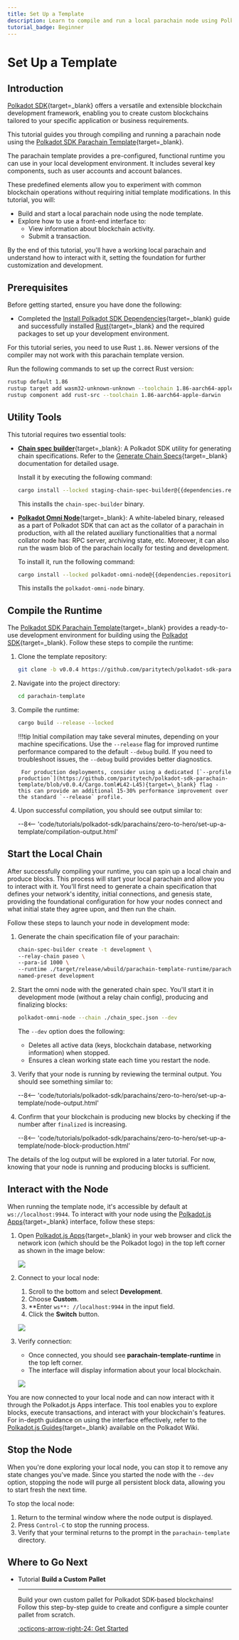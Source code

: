 ```yaml
---
title: Set Up a Template
description: Learn to compile and run a local parachain node using Polkadot SDK. Launch, run, and interact with a pre-configured runtime template.
tutorial_badge: Beginner
---
```


# Set Up a Template

## Introduction

[Polkadot SDK](https://github.com/paritytech/polkadot-sdk){target=\_blank} offers a versatile and extensible blockchain development framework, enabling you to create custom blockchains tailored to your specific application or business requirements. 

This tutorial guides you through compiling and running a parachain node using the [Polkadot SDK Parachain Template](https://github.com/paritytech/polkadot-sdk/tree/master/templates/parachain){target=\_blank}.

The parachain template provides a pre-configured, functional runtime you can use in your local development environment. It includes several key components, such as user accounts and account balances.

These predefined elements allow you to experiment with common blockchain operations without requiring initial template modifications.
In this tutorial, you will:

- Build and start a local parachain node using the node template.
- Explore how to use a front-end interface to:
    - View information about blockchain activity.
    - Submit a transaction.

By the end of this tutorial, you'll have a working local parachain and understand how to interact with it, setting the foundation for further customization and development.

## Prerequisites

Before getting started, ensure you have done the following:

- Completed the [Install Polkadot SDK Dependencies](/develop/parachains/install-polkadot-sdk/){target=\_blank} guide and successfully installed [Rust](https://www.rust-lang.org/){target=\_blank} and the required packages to set up your development environment.

For this tutorial series, you need to use Rust `1.86`. Newer versions of the compiler may not work with this parachain template version.

Run the following commands to set up the correct Rust version:

```bash
rustup default 1.86
rustup target add wasm32-unknown-unknown --toolchain 1.86-aarch64-apple-darwin
rustup component add rust-src --toolchain 1.86-aarch64-apple-darwin
```

## Utility Tools

This tutorial requires two essential tools:

- [**Chain spec builder**](https://crates.io/crates/staging-chain-spec-builder/{{dependencies.repositories.polkadot_sdk_parachain_template.subdependencies.chain_spec_builder_version}}){target=\_blank}: A Polkadot SDK utility for generating chain specifications. Refer to the [Generate Chain Specs](/develop/parachains/deployment/generate-chain-specs/){target=\_blank} documentation for detailed usage.
    
    Install it by executing the following command:
    
    ```bash
    cargo install --locked staging-chain-spec-builder@{{dependencies.repositories.polkadot_sdk_parachain_template.subdependencies.chain_spec_builder_version}}
    ```

    This installs the `chain-spec-builder` binary.

- [**Polkadot Omni Node**](https://crates.io/crates/polkadot-omni-node/{{dependencies.repositories.polkadot_sdk_parachain_template.subdependencies.polkadot_omni_node_version}}){target=\_blank}: A white-labeled binary, released as a part of Polkadot SDK that can act as the collator of a parachain in production, with all the related auxiliary functionalities that a normal collator node has: RPC server, archiving state, etc. Moreover, it can also run the wasm blob of the parachain locally for testing and development.

    To install it, run the following command:

    ```bash
    cargo install --locked polkadot-omni-node@{{dependencies.repositories.polkadot_sdk_parachain_template.subdependencies.polkadot_omni_node_version}}
    ```

    This installs the `polkadot-omni-node` binary.

## Compile the Runtime

The [Polkadot SDK Parachain Template](https://github.com/paritytech/polkadot-sdk/tree/master/templates/parachain){target=\_blank} provides a ready-to-use development environment for building using the [Polkadot SDK](https://github.com/paritytech/polkadot-sdk){target=\_blank}. Follow these steps to compile the runtime:

1. Clone the template repository:

    ```bash
    git clone -b v0.0.4 https://github.com/paritytech/polkadot-sdk-parachain-template.git parachain-template
    ```

2. Navigate into the project directory:

    ```bash
    cd parachain-template
    ```

3. Compile the runtime:

    ```bash
    cargo build --release --locked
    ```

    !!!tip
        Initial compilation may take several minutes, depending on your machine specifications. Use the `--release` flag for improved runtime performance compared to the default `--debug` build. If you need to troubleshoot issues, the `--debug` build provides better diagnostics.
        
        For production deployments, consider using a dedicated [`--profile production`](https://github.com/paritytech/polkadot-sdk-parachain-template/blob/v0.0.4/Cargo.toml#L42-L45){target=\_blank} flag - this can provide an additional 15-30% performance improvement over the standard `--release` profile.

4. Upon successful compilation, you should see output similar to:

    --8<-- 'code/tutorials/polkadot-sdk/parachains/zero-to-hero/set-up-a-template/compilation-output.html'

## Start the Local Chain

After successfully compiling your runtime, you can spin up a local chain and produce blocks. This process will start your local parachain and allow you to interact with it. You'll first need to generate a chain specification that defines your network's identity, initial connections, and genesis state, providing the foundational configuration for how your nodes connect and what initial state they agree upon, and then run the chain. 

Follow these steps to launch your node in development mode:

1. Generate the chain specification file of your parachain:

    ```bash
    chain-spec-builder create -t development \
    --relay-chain paseo \
    --para-id 1000 \
    --runtime ./target/release/wbuild/parachain-template-runtime/parachain_template_runtime.compact.compressed.wasm \
    named-preset development
    ```

2. Start the omni node with the generated chain spec. You'll start it in development mode (without a relay chain config), producing and finalizing blocks:

    ```bash
    polkadot-omni-node --chain ./chain_spec.json --dev
    ```

    The `--dev` option does the following:

    - Deletes all active data (keys, blockchain database, networking information) when stopped.
    - Ensures a clean working state each time you restart the node.

3. Verify that your node is running by reviewing the terminal output. You should see something similar to:

    --8<-- 'code/tutorials/polkadot-sdk/parachains/zero-to-hero/set-up-a-template/node-output.html'

4. Confirm that your blockchain is producing new blocks by checking if the number after `finalized` is increasing.

    --8<-- 'code/tutorials/polkadot-sdk/parachains/zero-to-hero/set-up-a-template/node-block-production.html'

The details of the log output will be explored in a later tutorial. For now, knowing that your node is running and producing blocks is sufficient.

## Interact with the Node

When running the template node, it's accessible by default at `ws://localhost:9944`. To interact with your node using the [Polkadot.js Apps](https://polkadot.js.org/apps/#/explorer){target=\_blank} interface, follow these steps:

1. Open [Polkadot.js Apps](https://polkadot.js.org/apps/#/explorer){target=\_blank} in your web browser and click the network icon (which should be the Polkadot logo) in the top left corner as shown in the image below:
    
    ![](/images/tutorials/polkadot-sdk/parachains/zero-to-hero/set-up-a-template/set-up-a-template-1.webp)

2. Connect to your local node:

    1. Scroll to the bottom and select **Development**.
    2. Choose **Custom**.
    3. **Enter `ws**: //localhost:9944` in the input field.
    4. Click the **Switch** button.
    
    ![](/images/tutorials/polkadot-sdk/parachains/zero-to-hero/set-up-a-template/set-up-a-template-2.webp)

3. Verify connection:

    - Once connected, you should see **parachain-template-runtime** in the top left corner.
    - The interface will display information about your local blockchain.
    
    ![](/images/tutorials/polkadot-sdk/parachains/zero-to-hero/set-up-a-template/set-up-a-template-3.webp)

You are now connected to your local node and can now interact with it through the Polkadot.js Apps interface. This tool enables you to explore blocks, execute transactions, and interact with your blockchain's features. For in-depth guidance on using the interface effectively, refer to the [Polkadot.js Guides](https://wiki.polkadot.network/general/polkadotjs/){target=\_blank} available on the Polkadot Wiki.

## Stop the Node

When you're done exploring your local node, you can stop it to remove any state changes you've made. Since you started the node with the `--dev` option, stopping the node will purge all persistent block data, allowing you to start fresh the next time.

To stop the local node:

1. Return to the terminal window where the node output is displayed.
2. Press `Control-C` to stop the running process.
3. Verify that your terminal returns to the prompt in the `parachain-template` directory.

## Where to Go Next

<div class="grid cards" markdown>

-   <span class="badge tutorial">Tutorial</span> __Build a Custom Pallet__

    ---

    Build your own custom pallet for Polkadot SDK-based blockchains! Follow this step-by-step guide to create and configure a simple counter pallet from scratch.

    [:octicons-arrow-right-24: Get Started](/tutorials/polkadot-sdk/parachains/zero-to-hero/build-custom-pallet/)

</div>
